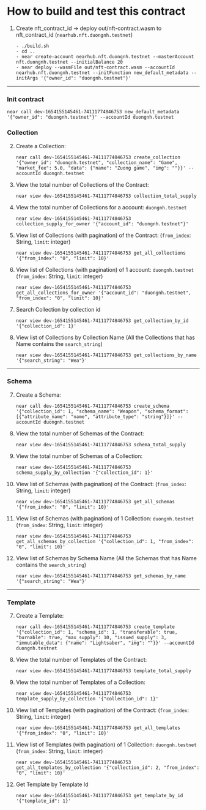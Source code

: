 # How to build and test this contract

1. Create nft_contract_id -> deploy out/nft-contract.wasm to nft_contract_id (`nearhub.nft.duongnh.testnet`)

   ```
   - ./build.sh
   - cd ..
   - near create-account nearhub.nft.duongnh.testnet --masterAccount nft.duongnh.testnet --initialBalance 20
   - near deploy --wasmFile out/nft-contract.wasm --accountId nearhub.nft.duongnh.testnet --initFunction new_default_metadata --initArgs '{"owner_id": "duongnh.testnet"}'
   ```

---

### Init contract

   ```
   near call dev-1654155145461-74111774846753 new_default_metadata '{"owner_id": "duongnh.testnet"}' --accountId duongnh.testnet
   ```

### Collection

2. Create a Collection:

   ```
   near call dev-1654155145461-74111774846753 create_collection '{"owner_id": "duongnh.testnet", "collection_name": "Game", "market_fee": 5.0, "data": {"name": "Zuong game", "img": ""}}' --accountId duongnh.testnet
   ```

3. View the total number of Collections of the Contract:

   ```
   near view dev-1654155145461-74111774846753 collection_total_supply
   ```

4. View the total number of Collections for a account: `duongnh.testnet`

   ```
   near view dev-1654155145461-74111774846753 collection_supply_for_owner '{"account_id": "duongnh.testnet"}'
   ```

5. View list of Collections (with pagination) of the Contract: (`from_index`: String, `limit`: integer)

   ```
   near view dev-1654155145461-74111774846753 get_all_collections '{"from_index": "0", "limit": 10}'
   ```

6. View list of Collections (with pagination) of 1 account: `duongnh.testnet` (`from_index`: String, `limit`: integer)

   ```
   near view dev-1654155145461-74111774846753 get_all_collections_for_owner '{"account_id": "duongnh.testnet", "from_index": "0", "limit": 10}'
   ```

7. Search Collection by collection id
   ```
   near view dev-1654155145461-74111774846753 get_collection_by_id '{"collection_id": 1}'
   ```

8. View list of Collections by Collection Name (All the Collections that has Name contains the `search_string`)
    ```
    near view dev-1654155145461-74111774846753 get_collections_by_name '{"search_string": "Wea"}'
    ```

---

### Schema

7. Create a Schema:

   ```
   near call dev-1654155145461-74111774846753 create_schema '{"collection_id": 1, "schema_name": "Weapon", "schema_format": [{"attribute_name": "name", "attribute_type": "string"}]}' --accountId duongnh.testnet
   ```

8. View the total number of Schemas of the Contract:

   ```
   near view dev-1654155145461-74111774846753 schema_total_supply
   ```

9. View the total number of Schemas of a Collection:

   ```
   near view dev-1654155145461-74111774846753 schema_supply_by_collection '{"collection_id": 1}'
   ```

10. View list of Schemas (with pagination) of the Contract: (`from_index`: String, `limit`: integer)

    ```
    near view dev-1654155145461-74111774846753 get_all_schemas '{"from_index": "0", "limit": 10}'
    ```

11. View list of Schemas (with pagination) of 1 Collection: `duongnh.testnet` (`from_index`: String, `limit`: integer)

    ```
    near view dev-1654155145461-74111774846753 get_all_schemas_by_collection '{"collection_id": 1, "from_index": "0", "limit": 10}'
    ```

12. View list of Schemas by Schema Name (All the Schemas that has Name contains the `search_string`)
    ```
    near view dev-1654155145461-74111774846753 get_schemas_by_name '{"search_string": "Wea"}'
    ```

---

### Template

7. Create a Template:

   ```
   near call dev-1654155145461-74111774846753 create_template '{"collection_id": 1, "schema_id": 1, "transferable": true, "burnable": true, "max_supply": 10, "issued_supply": 3, "immutable_data": {"name": "Lightsaber", "img": ""}}' --accountId duongnh.testnet
   ```

8. View the total number of Templates of the Contract:

   ```
   near view dev-1654155145461-74111774846753 template_total_supply
   ```

9. View the total number of Templates of a Collection:

   ```
   near view dev-1654155145461-74111774846753 template_supply_by_collection '{"collection_id": 1}'
   ```

10. View list of Templates (with pagination) of the Contract: (`from_index`: String, `limit`: integer)

    ```
    near view dev-1654155145461-74111774846753 get_all_templates '{"from_index": "0", "limit": 10}'
    ```

11. View list of Templates (with pagination) of 1 Collection: `duongnh.testnet` (`from_index`: String, `limit`: integer)

    ```
    near view dev-1654155145461-74111774846753 get_all_templates_by_collection '{"collection_id": 2, "from_index": "0", "limit": 10}'
    ```

12. Get Template by Template Id
    ```
    near view dev-1654155145461-74111774846753 get_template_by_id '{"template_id": 1}'
    ```
